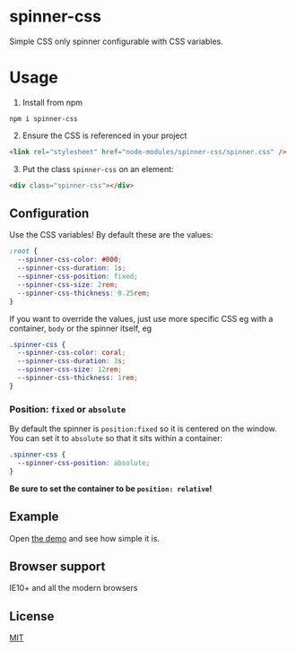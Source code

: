 # spinner-css

Simple CSS only spinner configurable with CSS variables.

# Usage

1. Install from npm

```
npm i spinner-css
```

2. Ensure the CSS is referenced in your project

```html
<link rel="stylesheet" href="node-modules/spinner-css/spinner.css" />
```

3. Put the class `spinner-css` on an element:

```html
<div class="spinner-css"></div>
```

## Configuration

Use the CSS variables! By default these are the values:

```CSS
:root {
  --spinner-css-color: #000;
  --spinner-css-duration: 1s;
  --spinner-css-position: fixed;
  --spinner-css-size: 2rem;
  --spinner-css-thickness: 0.25rem;
}
```

If you want to override the values, just use more specific CSS eg with a container, `body` or the spinner itself, eg

```CSS
.spinner-css {
  --spinner-css-color: coral;
  --spinner-css-duration: 3s;
  --spinner-css-size: 12rem;
  --spinner-css-thickness: 1rem;
}
```

### Position: `fixed` or `absolute`

By default the spinner is `position:fixed` so it is centered on the window. You can set it to `absolute` so that it sits within a container:

```CSS
.spinner-css {
  --spinner-css-position: absolute;
}
```

**Be sure to set the container to be `position: relative`!**

## Example

Open [the demo](//jeremiahblanch.github.io/spinner-css) and see how simple it is.

## Browser support

IE10+ and all the modern browsers

## License

[MIT](LICENSE)
